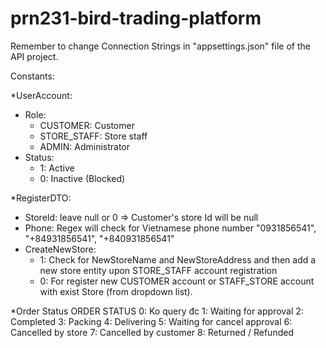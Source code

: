 # prn231-bird-trading-platform

Remember to change Connection Strings in "appsettings.json" file of the API project.

Constants:

*UserAccount:
- Role:
	+ CUSTOMER: Customer
	+ STORE_STAFF: Store staff
	+ ADMIN: Administrator
- Status: 
	+ 1: Active
	+ 0: Inactive (Blocked)

*RegisterDTO:
- StoreId: leave null or 0 => Customer's store Id will be null
- Phone: Regex will check for Vietnamese phone number "0931856541", "+84931856541", "+840931856541"
- CreateNewStore:
	+ 1: Check for NewStoreName and NewStoreAddress and then add a new store entity upon STORE_STAFF account registration
	+ 0: For register new CUSTOMER account or STAFF_STORE account with exist Store (from dropdown list).

*Order Status
ORDER STATUS
0: Ko query đc
1: Waiting for approval
2: Completed
3: Packing
4: Delivering
5: Waiting for cancel approval
6: Cancelled by store
7: Cancelled by customer
8: Returned / Refunded

